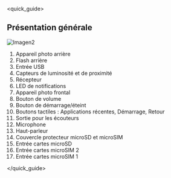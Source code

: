 <quick_guide>
## Présentation générale

![Imagen2](http://static.energysistem.com/images/manuals/42509/55e70a1092dbc.jpg)

1.	Appareil photo arrière
2.	Flash arrière
3.	Entrée USB
4.	Capteurs de luminosité et de proximité
5.	Récepteur
6.	LED de notifications
7.	Appareil photo frontal
8.	Bouton de volume
9.	Bouton de démarrage/éteint
10.	Boutons tactiles : Applications récentes, Démarrage, Retour
11.	Sortie pour les écouteurs
12.	Microphone
13.	Haut-parleur
14.	Couvercle protecteur microSD et microSIM
15.	Entrée cartes microSD
16.	Entrée cartes microSIM 2
17.	Entrée cartes microSIM 1


</quick_guide>
